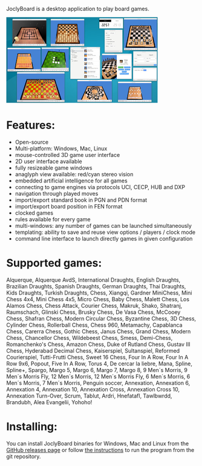 

JoclyBoard is a desktop application to play board games. 

[![alt tag](visuals/screenshots/screenshot1.jpg "JoclyBoard screenshot")](visuals/screenshots/screenshot1-big.jpg)

Features:
=========
- Open-source
- Multi-platform: Windows, Mac, Linux
- mouse-controlled 3D game user interface
- 2D user interface available
- fully resizeable game windows
- anaglyph view available: red/cyan stereo vision
- embedded artificial intelligence for all games
- connecting to game engines via protocols UCI, CECP, HUB and DXP
- navigation through played moves
- import/export standard book in PGN and PDN format
- import/export board position in FEN format
- clocked games
- rules available for every game
- multi-windows: any number of games can be launched simultaneously
- templating: ability to save and reuse view options / players / clock mode
- command line interface to launch directly games in given configuration

Supported games: 
================
Alquerque, Alquerque AvdS, International Draughts, English Draughts, Brazilian Draughts, Spanish Draughts, German Draughts, Thai Draughts, Kids Draughts, Turkish Draughts, Chess, Xiangqi, Gardner MiniChess, Mini Chess 4x4, Mini Chess 4x5, Micro Chess, Baby Chess, Malett Chess, Los Alamos Chess, Chess Attack, Courier Chess, Makruk, Shako, Shatranj, Raumschach, Glinski Chess, Brusky Chess, De Vasa Chess, McCooey Chess, Shafran Chess, Modern Circular Chess, Byzantine Chess, 3D Chess, Cylinder Chess, Rollerball Chess, Chess 960, Metamachy, Capablanca Chess, Carerra Chess, Gothic Chess, Janus Chess, Grand Chess, Modern Chess, Chancellor Chess, Wildebeest Chess, Smess, Demi-Chess, Romanchenko's Chess, Amazon Chess, Duke of Rutland Chess, Gustav III Chess, Hyderabad Decimal Chess, Kaiserspiel, Sultanspiel, Reformed Courierspiel, Tutti-Frutti Chess, Sweet 16 Chess, Four In A Row, Four In A Row 9x6, Popout, Five In A Row, Torus 4, De cercar la liebre, Mana, Spline, Spline+, Spargo, Margo 5, Margo 6, Margo 7, Margo 8, 9 Men´s Morris, 9 Men´s Morris Fly, 12 Men´s Morris, 12 Men´s Morris Fly, 6 Men´s Morris, 6 Men´s Morris, 7 Men´s Morris, Penguin soccer, Annexation, Annexation 6, Annexation 4, Annexation 10, Annexation Cross, Annexation Cross 10, Annexation Turn-Over, Scrum, Tablut, Ardri, Hnefatafl, Tawlbwrdd, Brandubh, Alea Evangelii, Yohoho!

Installing:
===========

You can install JoclyBoard binaries for Windows, Mac and Linux from the [GitHub releases page](https://github.com/mi-g/joclyboard/releases) or follow [the instructions](https://github.com/mi-g/joclyboard/wiki/Installing-JoclyBoard-from-Github) to run the program from the git repository.